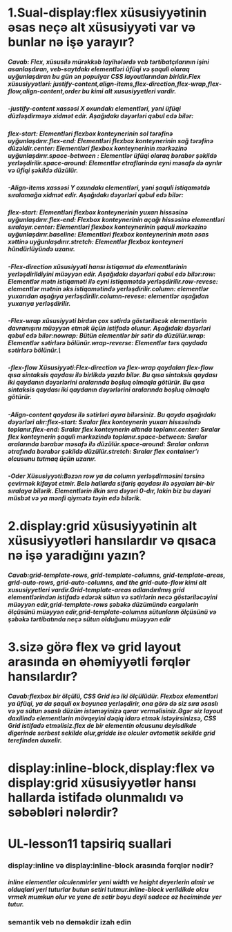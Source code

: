 # 1.Sual-display:flex xüsusiyyətinin əsas neçə alt xüsusiyyəti var və bunlar nə işə yarayır?
##### Cavab: Flex, xüsusilə mürəkkəb layihələrdə veb tərtibatçılarının işini asanlaşdıran, veb-saytdakı elementləri üfüqi və şaquli olaraq uyğunlaşdıran bu gün ən populyar CSS layoutlarından biridir.Flex xüsusiyyətləri: justify-content,align-items,flex-direction,flex-wrap,flex-flow,align-content,order bu kimi alt xususiyyetleri vardir.
##### -justify-content xassəsi X oxundakı elementləri, yəni üfüqi düzləşdirməyə xidmət edir. Aşağıdakı dəyərləri qəbul edə bilər:

##### flex-start: Elementləri flexbox konteynerinin sol tərəfinə uyğunlaşdırır.flex-end: Elementləri flexbox konteynerinin sağ tərəfinə düzəldir.center: Elementləri flexbox konteynerinin mərkəzinə uyğunlaşdırır.space-between : Elementlər üfüqi olaraq bərabər şəkildə yerləşdirilir.space-around: Elementlər etraflarinda eyni məsafə də ayrılır və üfiqi şəkildə düzülür.
##### -Align-items xassəsi Y oxundakı elementləri, yəni şaquli istiqamətdə sıralamağa xidmət edir. Aşağıdakı dəyərləri qəbul edə bilər:

##### flex-start: Elementləri flexbox konteynerinin yuxarı hissəsinə uyğunlaşdırır.flex-end: Flexbox konteynerinin açağı hissəsinə elementləri sıralayır.center: Elementləri flexbox konteynerinin şaquli mərkəzinə uyğunlaşdırır.baseline: Elementləri flexbox konteynerinin mətn əsas xəttinə uyğunlaşdırır.stretch: Elementlər flexbox konteyneri hündürlüyündə uzanır.
##### -Flex-direction xüsusiyyəti hansı istiqamət də elementlərinin yerləşdirildiyini müəyyən edir. Aşağıdakı dəyərləri qəbul edə bilər:row: Elementlər mətn istiqaməti ilə eyni istiqamətdə yerləşdirilir.row-revese: elementlər mətnin əks istiqamətində yerləşdirilir.column: elementlər yuxarıdan aşağıya yerləşdirilir.column-revese: elementlər aşağıdan yuxarıya yerləşdirilir.
##### -Flex-wrap xüsusiyyəti birdən çox sətirdə göstəriləcək elementlərin davranışını müəyyən etmək üçün istifadə olunur. Aşağıdakı dəyərləri qəbul edə bilər:nowrap: Bütün elementlər bir sətir də düzülür.wrap: Elementlər sətirlərə bölünür.wrap-reverse: Elementlər tərs qaydada sətirlərə bölünür.\
##### -flex-flow Xüsusiyyəti:Flex-direction və flex-wrap qaydaları flex-flow qısa sintaksis qaydası ilə birlikdə yazıla bilər. Bu qısa sintaksis qaydası iki qaydanın dəyərlərini aralarında boşluq olmaqla götürür. Bu qısa sintaksis qaydası iki qaydanın dəyərlərini aralarında boşluq olmaqla götürür.
##### -Align-content qaydası ilə sətirləri ayıra bilərsiniz. Bu qayda aşağıdakı dəyərləri alır:flex-start: Sıralar flex konteynerin yuxarı hissəsində toplanır.flex-end: Sıralar flex konteynerin altında toplanır.center: Sıralar flex konteynerin şaquli mərkəzində toplanır.space-between: Sıralar aralarında bərabər məsafə ilə düzülür.space-around: Sıralar onların ətrafında bərabər şəkildə düzülür.stretch: Sıralar  flex container’ı  olcusunu tutmaq üçün uzanır.
##### -Oder Xüsusiyyəti:Bəzən row ya da column yerləşdirməsini tərsinə çevirmək kifayət etmir. Belə hallarda sifariş qaydası ilə əşyaları bir-bir sıralaya bilərik. Elementlərin ilkin sıra dəyəri 0-dır, lakin biz bu dəyəri müsbət və ya mənfi qiymətə təyin edə bilərik.
# 2.display:grid xüsusiyyətinin alt xüsusiyyətləri hansılardır və qısaca nə işə yaradığını yazın?
##### Cavab:grid-template-rows, grid-template-columns, grid-template-areas, grid-auto-rows, grid-auto-columns, and the grid-auto-flow kimi alt xususiyyetleri vardir.Grid-template-areas adlandırılmış grid elementlərindən istifadə edərək sütun və sətirlərin necə göstəriləcəyini müəyyən edir,grid-template-rows şəbəkə düzümündə cərgələrin ölçüsünü müəyyən edir,grid-template-columns sütunların ölçüsünü və şəbəkə tərtibatında neçə sütun olduğunu müəyyən edir
# 3.sizə görə flex və grid layout arasında ən əhəmiyyətli fərqlər hansılardır?
##### Cavab:flexbox bir ölçülü, CSS Grid isə iki ölçülüdür. Flexbox elementləri ya üfüqi, ya da şaquli ox boyunca yerləşdirir, ona görə də siz sıra əsaslı və ya sütun əsaslı düzüm istəməyinizə qərar verməlisiniz.Əgər siz layout daxilində elementlərin mövqeyini dəqiq idarə etmək istəyirsinizsə, CSS Grid istifadə etməlisiz.flex de bir elementin olcusunu deyisdikde digerinde serbest sekilde olur,gridde ise olculer avtomatik sekilde grid terefinden duxelir.
# display:inline-block,display:flex və display:grid xüsusiyyətlər hansı hallarda istifadə olunmalıdı və səbəbləri nələrdir?

# UL-lesson11 tapsiriq suallari
### display:inline və display:inline-block arasında fərqlər nədir?
##### inline elementler olculenmirler yeni width ve height deyerlerin almir ve olduqlari yeri tuturlar butun setiri tutmur.inline-block verildikde olcu vrmek mumkun olur ve yene de setir boyu deyil sadece oz heciminde yer tutur.
### semantik veb nə deməkdir izah edin
##### 
  